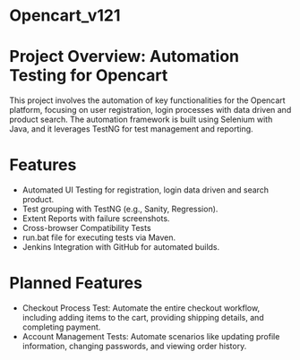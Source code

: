 # Opencart_v121
# Project Overview: Automation Testing for Opencart
This project involves the automation of key functionalities for the Opencart platform, focusing on user registration, login processes with data driven and product search. The automation framework is built using Selenium with Java, and it leverages TestNG for test management and reporting.

# Features
* Automated UI Testing for registration, login data driven and search product.
* Test grouping with TestNG (e.g., Sanity, Regression).
* Extent Reports with failure screenshots.
* Cross-browser Compatibility Tests
* run.bat file for executing tests via Maven.
* Jenkins Integration with GitHub for automated builds.

# Planned Features
* Checkout Process Test: Automate the entire checkout workflow, including adding items to the cart, providing shipping details, and completing payment.
* Account Management Tests: Automate scenarios like updating profile information, changing passwords, and viewing order history.
